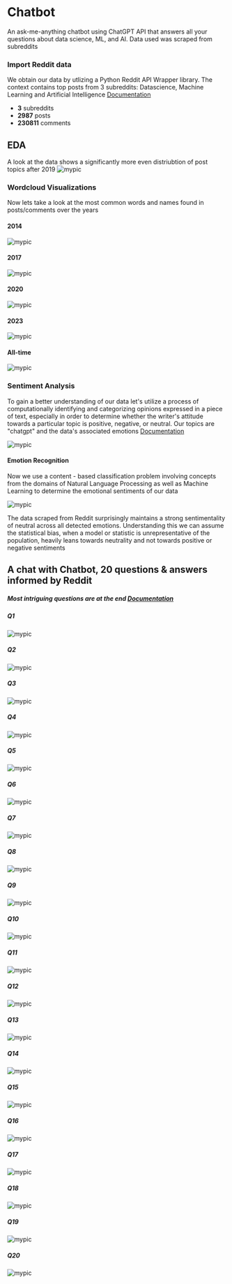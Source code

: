 # Chatbot 

An ask-me-anything chatbot using ChatGPT API that answers all your questions about data science, ML, and AI. Data used was scraped from subreddits


### Import Reddit data

We obtain our data by utlizing a Python Reddit API Wrapper library. The context contains top posts from 3 subreddits: Datascience, Machine Learning and Artificial Intelligence
[Documentation](https://github.com/bmar97/ChatBot/blob/main/subredditScraper.ipynb)

- **3** subreddits
- **2987** posts
- **230811** comments

## EDA
A look at the data shows a significantly more even distriubtion of post topics after 2019
![mypic](https://github.com/bmar97/ChatBot/blob/main/images/topic.EDA.png?raw=true)

### Wordcloud Visualizations 
Now lets take a look at the most common words and names found in posts/comments over the years

#### 2014
![mypic](https://github.com/bmar97/ChatBot/blob/main/images/wc.2014.png?raw=true)

#### 2017
![mypic](https://github.com/bmar97/ChatBot/blob/main/images/wc.2017.png?raw=true)

#### 2020
![mypic](https://github.com/bmar97/ChatBot/blob/main/images/wc.2020.png?raw=true)

#### 2023
![mypic](https://github.com/bmar97/ChatBot/blob/main/images/wc.2023.png?raw=true)


#### All-time
![mypic](https://github.com/bmar97/ChatBot/blob/main/images/wc.total.png?raw=true)

### Sentiment Analysis
To gain a better understanding of our data let's utilize a process of computationally identifying and categorizing opinions expressed in a piece of text, especially in order to determine whether the writer's attitude towards a particular topic is positive, negative, or neutral. Our topics are "chatgpt" and the data's associated emotions [Documentation](https://github.com/bmar97/ChatBot/blob/main/EDA.ipynb)

![mypic](https://github.com/bmar97/ChatBot/blob/main/images/sentiment.EDA.png?raw=true)

#### Emotion Recognition
Now we use a content - based classification problem involving concepts from the domains of Natural Language Processing as well as Machine Learning to determine the emotional sentiments of our data

![mypic](https://github.com/bmar97/ChatBot/blob/main/images/emotion.EDA.png?raw=true)

The data scraped from Reddit surprisingly maintains a strong sentimentality of neutral across all detected emotions. Understanding this we can assume the statistical bias, when a model or statistic is unrepresentative of the population, heavily leans towards neutrality and not towards positive or negative sentiments

## A chat with Chatbot, 20 questions & answers informed by Reddit
##### Most intriguing questions are at the end [Documentation](https://github.com/bmar97/ChatBot/blob/main/redditChatBot.ipynb)

##### Q1
![mypic](https://github.com/bmar97/ChatBot/blob/main/chatBot%20Q%26A/q.01%3A%20chatbot.png?raw=true)

##### Q2
![mypic](https://github.com/bmar97/ChatBot/blob/main/chatBot%20Q%26A/q.02%3A%20data%20science%3F.png?raw=true)

##### Q3
![mypic](https://github.com/bmar97/ChatBot/blob/main/chatBot%20Q%26A/q.03%3A%20skills.png?raw=true)

##### Q4
![mypic](https://github.com/bmar97/ChatBot/blob/main/chatBot%20Q%26A/q.04%3A%20lan.speed.png?raw=true)

##### Q5
![mypic](https://github.com/bmar97/ChatBot/blob/main/chatBot%20Q%26A/q.05%3A%20workforce.png?raw=true)

##### Q6
![mypic](https://github.com/bmar97/ChatBot/blob/main/chatBot%20Q%26A/q.06%3A%20bias.png?raw=true)

##### Q7
![mypic](https://github.com/bmar97/ChatBot/blob/main/chatBot%20Q%26A/q.07%3A%20wealth.distr.png?raw=true)

##### Q8
![mypic](https://github.com/bmar97/ChatBot/blob/main/chatBot%20Q%26A/q.08%3A%20nlp.png?raw=true)

##### Q9
![mypic](https://github.com/bmar97/ChatBot/blob/main/chatBot%20Q%26A/q.09%3A%20ethics.png?raw=true)

##### Q10
![mypic](https://github.com/bmar97/ChatBot/blob/main/chatBot%20Q%26A/q.10%3A%20humanity.png?raw=true)

##### Q11
![mypic](https://github.com/bmar97/ChatBot/blob/main/chatBot%20Q%26A/q.11%3A%20intelligence.png?raw=true)

##### Q12
![mypic](https://github.com/bmar97/ChatBot/blob/main/chatBot%20Q%26A/q.12%3A%20geopolitcal.png?raw=true)

##### Q13
![mypic](https://github.com/bmar97/ChatBot/blob/main/chatBot%20Q%26A/q.13%3A%20warfare.png?raw=true)

##### Q14
![mypic](https://github.com/bmar97/ChatBot/blob/main/chatBot%20Q%26A/q.14%3A%20adapt.png?raw=true)

##### Q15
![mypic](https://github.com/bmar97/ChatBot/blob/main/chatBot%20Q%26A/q.15%3A%20soc.manipulation.png?raw=true)

##### Q16
![mypic](https://github.com/bmar97/ChatBot/blob/main/chatBot%20Q%26A/q.16%3A%20privacy.png?raw=true)

##### Q17
![mypic](https://github.com/bmar97/ChatBot/blob/main/chatBot%20Q%26A/q.17%3A%20industry.challenges.png?raw=true)

##### Q18
![mypic](https://github.com/bmar97/ChatBot/blob/main/chatBot%20Q%26A/q.18%3A%20Ai.limitations.png?raw=true)

##### Q19
![mypic](https://github.com/bmar97/ChatBot/blob/main/chatBot%20Q%26A/q.19%3A%20failure.png?raw=true)

##### Q20
![mypic](https://github.com/bmar97/ChatBot/blob/main/chatBot%20Q%26A/q.20%3A%20consequences.png?raw=true)
